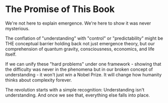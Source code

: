 # The Promise of This Book

We're not here to explain emergence. We're here to show it was never mysterious.

The conflation of "understanding" with "control" or "predictability" might be THE conceptual barrier holding back not just emergence theory, but our comprehension of quantum gravity, consciousness, economics, and life itself.

If we can unify these "hard problems" under one framework - showing that the difficulty was never in the phenomena but in our broken concept of understanding - it won't just win a Nobel Prize. It will change how humanity thinks about complexity forever.

The revolution starts with a simple recognition: Understanding isn't understanding. And once we see that, everything else falls into place.
